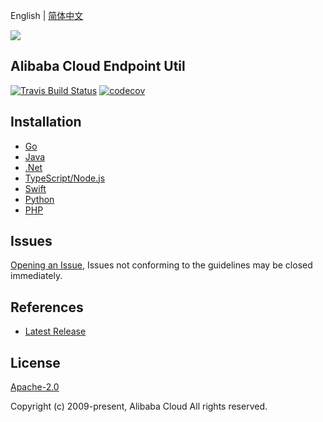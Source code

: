 English | [简体中文](README-CN.md)

![](https://aliyunsdk-pages.alicdn.com/icons/AlibabaCloud.svg)

## Alibaba Cloud Endpoint Util

[![Travis Build Status](https://travis-ci.org/aliyun/endpoint-util.svg?branch=master)](https://travis-ci.org/aliyun/endpoint-util)
[![codecov](https://codecov.io/gh/aliyun/endpoint-util/branch/master/graph/badge.svg)](https://codecov.io/gh/aliyun/endpoint-util)

## Installation

- [Go](./golang/README.md)
- [Java](./java/README.md)
- [.Net](./csharp/README.md)
- [TypeScript/Node.js](./ts/README.md)
- [Swift](./swift/README.md)
- [Python](./python/README.md)
- [PHP](./php/README.md)

## Issues

[Opening an Issue](https://github.com/aliyun/endpoint-util/issues/new), Issues not conforming to the guidelines may be closed immediately.

## References

- [Latest Release](https://github.com/aliyun/endpoint-util)

## License

[Apache-2.0](http://www.apache.org/licenses/LICENSE-2.0)

Copyright (c) 2009-present, Alibaba Cloud All rights reserved.
